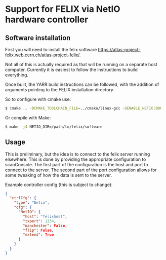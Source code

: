 # Support for FELIX via NetIO hardware controller

## Software installation

First you will need to install the felix software 
https://atlas-project-felix.web.cern.ch/atlas-project-felix/.

Not all of this is actually required as that will be running on a separate
host computer. Currently it is easiest to follow the instructions to build 
everything.

Once built, the YARR build instructions can be followed, with the addition
of arguments pointing to the FELIX installation directory.

So to configure with cmake use:

```bash
$ cmake .. -DCMAKE_TOOLCHAIN_FILE=../cmake/linux-gcc -DENABLE_NETIO:BOOL=ON -DNETIO_DIR:PATH=${FELIX_DIR}/x86_64-centos7-gcc62-opt
```

Or compile with Make:

```bash
$ make -j4 NETIO_DIR=/path/to/felix/software
```

## Usage

This is preliminary, but the idea is to connect to the felix server running
elsewhere. This is done by providing the appropriate configuration to 
scanConsole. The first part of the configuration is the host and port to 
connect to the server. The second part of the port configuration allows
for some tweaking of how the data is sent to the server.

Example controller config (this is subject to change):
```json
{
  "ctrlCfg": {
    "type": "Netio",
    "cfg": {
      "NetIO": {
        "host": "felixhost",
        "txport": 1234,
        "manchester": False,
        "flip": False,
        "extend": True
      }
    }
  }
}
```
